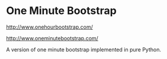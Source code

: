 One Minute Bootstrap
====================

http://www.onehourbootstrap.com/

http://www.oneminutebootstrap.com/

A version of one minute bootstrap implemented in pure Python.
